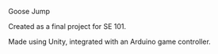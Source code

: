 Goose Jump

Created as a final project for SE 101.

Made using Unity, integrated with an Arduino game controller.
